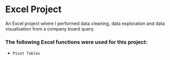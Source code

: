 # Excel Project
An Excel project where I performed data cleaning, data exploration and data visualisation from a company board query.

### The following Excel functions were used for this project:
* `Pivot Tables`
